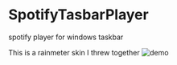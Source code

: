 # SpotifyTasbarPlayer
spotify player for windows taskbar

This is a rainmeter skin I threw together
![demo](https://streamable.com/hptf)
